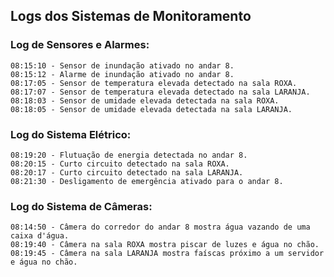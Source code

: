 
## Logs dos Sistemas de Monitoramento

### Log de Sensores e Alarmes:

```
08:15:10 - Sensor de inundação ativado no andar 8.
08:15:12 - Alarme de inundação ativado no andar 8.
08:17:05 - Sensor de temperatura elevada detectado na sala ROXA.
08:17:07 - Sensor de temperatura elevada detectado na sala LARANJA.
08:18:03 - Sensor de umidade elevada detectada na sala ROXA.
08:18:05 - Sensor de umidade elevada detectada na sala LARANJA.
```

### Log do Sistema Elétrico:

```
08:19:20 - Flutuação de energia detectada no andar 8.
08:20:15 - Curto circuito detectado na sala ROXA.
08:20:17 - Curto circuito detectado na sala LARANJA.
08:21:30 - Desligamento de emergência ativado para o andar 8.
```

### Log do Sistema de Câmeras:

```
08:14:50 - Câmera do corredor do andar 8 mostra água vazando de uma caixa d'água.
08:19:40 - Câmera na sala ROXA mostra piscar de luzes e água no chão.
08:19:45 - Câmera na sala LARANJA mostra faíscas próximo a um servidor e água no chão.
```